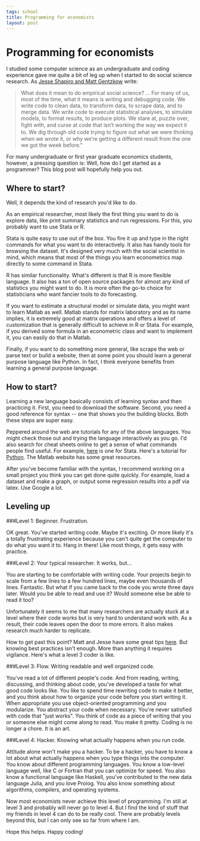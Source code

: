 ```yaml
--- 
tags: school
title: Programming for economists
layout: post
---
```


# Programming for economists

I studied some computer science as an undergraduate and coding experience gave me quite a bit of leg up when I started to do social science research. As [Jesse Shapiro and Matt Gentzkow](http://faculty.chicagobooth.edu/jesse.shapiro/research/CodeAndData.pdf) write:  

> What does it mean to do empirical social science? ... For many of us, most of the time, what it means is writing and debugging code. We write code to clean data, to transform data, to scrape data, and to merge data. We write code to execute statistical analyses, to simulate models, to format results, to produce plots. We stare at, puzzle over, ﬁght with, and curse at code that isn’t working the way we expect it to. We dig through old code trying to ﬁgure out what we were thinking when we wrote it, or why we’re getting a different result from the one we got the week before."

For many undergraduate or first year graduate economics students, however, a pressing question is: Well, how do I get started as a programmer? This blog post will hopefully help you out. 

## Where to start? 

Well, it depends the kind of research you'd like to do. 

As an empirical researcher, most likely the first thing you want to do is explore data, like print summary statistics and run regressions. For this, you probably want to use Stata or R. 

Stata is quite easy to use out of the box. You fire it up and type in the right commands for what you want to do interactively. It also has handy tools for browsing the dataset. It's designed very much with the social scientist in mind, which means that most of the things you learn econometrics map directly to some command in Stata. 

R has similar functionality. What's different is that R is more flexible language. It also has a ton of open source packages for almost any kind of statistics you might want to do. It is more often the go-to choice for statisticians who want fancier tools to do forecasting. 

If you want to estimate a structural model or simulate data, you might want to learn Matlab as well. Matlab stands for matrix laboratory and as its name implies, it is extremely good at matrix operations and offers a level of customization that is generally difficult to achieve in R or Stata. For example, if you derived some formula in an econometric class and want to implement it, you can easily do that in Matlab. 

Finally, if you want to do something more general, like scrape the web or parse text or build a website, then at some point you should learn a general purpose language like Python. In fact, I think everyone benefits from learning a general purpose language. 

## How to start? 

Learning a new language basically consists of learning syntax and then practicing it. First, you need to download the software. Second, you need a good reference for syntax -- one that shows you the building blocks. Both these steps are super easy. 

Peppered around the web are tutorials for any of the above languages. You might check those out and trying the language interactively as you go. I'd also search for cheat sheets online to get a sense of what commands people find useful. For example, [here][cheatsheet] is one for Stata. Here's a tutorial for [Python][python]. The Matlab website has some great resources. 

[python]: http://code.tutsplus.com/articles/the-best-way-to-learn-python--net-26288
[cheatsheet]: http://lgdata.s3-website-us-east-1.amazonaws.com/docs/2128/370795/Stata_Cheat_Sheet.pdf 

After you've become familiar with the syntax, I recommend working on a small project you think you can get done quite quickly. For example, load a dataset and make a graph, or output some regression results into a pdf via latex. Use Google a lot. 

## Leveling up

###Level 1: Beginner. Frustration. 

OK great. You've started writing code. Maybe it's exciting. Or more likely it's a totally frustrating experience because you can't quite get the computer to do what you want it to. Hang in there! Like most things, it gets easy with practice. 

###Level 2: Your typical researcher. It works, but&#8230;

You are starting to be comfortable with writing code. Your projects begin to scale from a few lines to a few hundred lines, maybe even thousands of lines. Fantastic. But what if you came back to the code you wrote three days later. Would you be able to read and use it? Would someone else be able to read it too? 

Unfortunately it seems to me that many researchers are actually stuck at a level where their code works but is very hard to understand work with. As a result, their code leaves open the door to more errors. It also makes research much harder to replicate. 

How to get past this point? Matt and Jesse have some great tips [here](http://faculty.chicagobooth.edu/jesse.shapiro/research/CodeAndData.pdf). But knowing best practices isn't enough. More than anything it requires vigilance. Here's what a level 3 coder is like. 

###Level 3: Flow. Writing readable and well organized code. 

You've read a lot of different people's code. And from reading, writing, discussing, and thinking about code, you've developed a taste for what good code looks like. You like to spend time rewriting code to make it better, and you think about how to organize your code before you start writing it. When appropriate you use object-oriented programming and you modularize. You abstract your code when necessary. You're never satisfied with code that "just works". You think of code as a piece of writing that you or someone else might come along to read. You make it pretty. Coding is no longer a chore. It is an art. 

###Level 4: Hacker. Knowing what actually happens when you run code. 

Attitude alone won't make you a hacker. To be a hacker, you have to know a lot about what actually happens when you type things into the computer. You know about different programming languages. You know a low-level language well, like C or Fortran that you can optimize for speed. You also know a functional language like Haskell, you've contributed to the new data language Julia, and you love Prolog. You also know something about algorithms, compilers, and operating systems. 

Now most economists never achieve this level of programming. I'm still at level 3 and probably will never go to level 4. But I find the kind of stuff that my friends in level 4 can do to be really cool. There are probably levels beyond this, but I can only see so far from where I am. 

Hope this helps. Happy coding! 
